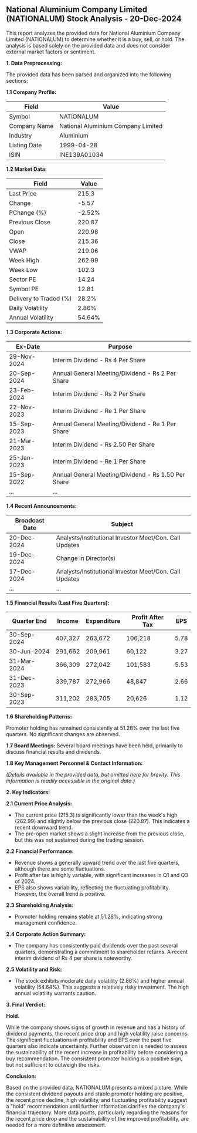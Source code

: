 ## National Aluminium Company Limited (NATIONALUM) Stock Analysis - 20-Dec-2024

This report analyzes the provided data for National Aluminium Company Limited (NATIONALUM) to determine whether it is a buy, sell, or hold.  The analysis is based solely on the provided data and does not consider external market factors or sentiment.

**1. Data Preprocessing:**

The provided data has been parsed and organized into the following sections:

**1.1 Company Profile:**

| Field             | Value                               |
|----------------------|---------------------------------------|
| Symbol              | NATIONALUM                           |
| Company Name        | National Aluminium Company Limited    |
| Industry            | Aluminium                            |
| Listing Date        | 1999-04-28                           |
| ISIN                | INE139A01034                         |


**1.2 Market Data:**

| Field             | Value          |
|----------------------|-----------------|
| Last Price          | 215.3           |
| Change              | -5.57           |
| PChange (%)         | -2.52%          |
| Previous Close      | 220.87          |
| Open                | 220.98          |
| Close               | 215.36          |
| VWAP                | 219.06          |
| Week High           | 262.99          |
| Week Low            | 102.3           |
| Sector PE           | 14.24           |
| Symbol PE           | 12.81           |
| Delivery to Traded (%) | 28.2%           |
| Daily Volatility     | 2.86%           |
| Annual Volatility    | 54.64%          |


**1.3 Corporate Actions:**

| Ex-Date       | Purpose                                      |
|---------------|----------------------------------------------|
| 29-Nov-2024   | Interim Dividend - Rs 4 Per Share            |
| 20-Sep-2024   | Annual General Meeting/Dividend - Rs 2 Per Share |
| 23-Feb-2024   | Interim Dividend - Rs 2 Per Share            |
| 22-Nov-2023   | Interim Dividend - Re 1 Per Share             |
| 15-Sep-2023   | Annual General Meeting/Dividend - Re 1 Per Share  |
| 21-Mar-2023   | Interim Dividend - Rs 2.50 Per Share          |
| 25-Jan-2023   | Interim Dividend - Re 1 Per Share             |
| 15-Sep-2022   | Annual General Meeting/Dividend - Rs 1.50 Per Share |
| ...            | ...                                          |  *(Further historical dividend data available)*


**1.4 Recent Announcements:**

| Broadcast Date   | Subject                                          |
|-------------------|--------------------------------------------------|
| 20-Dec-2024     | Analysts/Institutional Investor Meet/Con. Call Updates |
| 19-Dec-2024     | Change in Director(s)                            |
| 17-Dec-2024     | Analysts/Institutional Investor Meet/Con. Call Updates |
| ...              | ...                                              | *(Further announcements available)*


**1.5 Financial Results (Last Five Quarters):**

| Quarter End    | Income      | Expenditure | Profit After Tax | EPS     |
|----------------|-------------|-------------|-------------------|---------|
| 30-Sep-2024   | 407,327     | 263,672     | 106,218           | 5.78    |
| 30-Jun-2024   | 291,662     | 209,961     | 60,122            | 3.27    |
| 31-Mar-2024   | 366,309     | 272,042     | 101,583           | 5.53    |
| 31-Dec-2023   | 339,787     | 272,966     | 48,847            | 2.66    |
| 30-Sep-2023   | 311,202     | 283,705     | 20,626            | 1.12    |


**1.6 Shareholding Patterns:**

Promoter holding has remained consistently at 51.28% over the last five quarters.  No significant changes are observed.


**1.7 Board Meetings:**  Several board meetings have been held, primarily to discuss financial results and dividends.


**1.8 Key Management Personnel & Contact Information:**

*(Details available in the provided data, but omitted here for brevity.  This information is readily accessible in the original data.)*


**2. Key Indicators:**

**2.1 Current Price Analysis:**

* The current price (215.3) is significantly lower than the week's high (262.99) and slightly below the previous close (220.87).  This indicates a recent downward trend.
* The pre-open market shows a slight increase from the previous close, but this was not sustained during the trading session.

**2.2 Financial Performance:**

* Revenue shows a generally upward trend over the last five quarters, although there are some fluctuations.
* Profit after tax is highly variable, with significant increases in Q1 and Q3 of 2024.
* EPS also shows variability, reflecting the fluctuating profitability.  However, the overall trend is positive.

**2.3 Shareholding Analysis:**

* Promoter holding remains stable at 51.28%, indicating strong management confidence.

**2.4 Corporate Action Summary:**

* The company has consistently paid dividends over the past several quarters, demonstrating a commitment to shareholder returns.  A recent interim dividend of Rs 4 per share is noteworthy.

**2.5 Volatility and Risk:**

* The stock exhibits moderate daily volatility (2.86%) and higher annual volatility (54.64%). This suggests a relatively risky investment.  The high annual volatility warrants caution.

**3. Final Verdict:**

**Hold.**

While the company shows signs of growth in revenue and has a history of dividend payments, the recent price drop and high volatility raise concerns.  The significant fluctuations in profitability and EPS over the past five quarters also indicate uncertainty.  Further observation is needed to assess the sustainability of the recent increase in profitability before considering a buy recommendation.  The consistent promoter holding is a positive sign, but not sufficient to outweigh the risks.

**Conclusion:**

Based on the provided data, NATIONALUM presents a mixed picture.  While the consistent dividend payouts and stable promoter holding are positive, the recent price decline, high volatility, and fluctuating profitability suggest a "hold" recommendation until further information clarifies the company's financial trajectory.  More data points, particularly regarding the reasons for the recent price drop and the sustainability of the improved profitability, are needed for a more definitive assessment.
